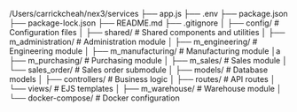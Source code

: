 /Users/carrickcheah/nex3/services
├── app.js
├── .env
├── package.json
├── package-lock.json
├── README.md
├── .gitignore
│
├── config/                 # Configuration files
│
├── shared/                # Shared components and utilities
│
├── m_administration/      # Administration module
│
├── m_engineering/         # Engineering module
│
├── m_manufacturing/       # Manufacturing module
│a
├── m_purchasing/          # Purchasing module
│
├── m_sales/              # Sales module
│   └── sales_order/      # Sales order submodule
│       ├── models/       # Database models
│       ├── controllers/  # Business logic
│       ├── routes/       # API routes
│       └── views/        # EJS templates
│
├── m_warehouse/          # Warehouse module
│
└── docker-compose/       # Docker configuration
